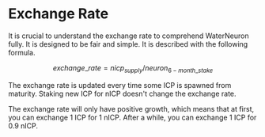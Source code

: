 # Exchange Rate

It is crucial to understand the exchange rate to comprehend WaterNeuron fully. It is designed to be fair and simple. It is described with the following formula.

$$
exchange\_rate = nicp_{supply}/neuron_{6-month\_stake}
$$

The exchange rate is updated every time some ICP is spawned from maturity. Staking new ICP for nICP doesn't change the exchange rate.

The exchange rate will only have positive growth, which means that at first, you can exchange 1 ICP for 1 nICP. After a while, you can exchange 1 ICP for 0.9 nICP.
